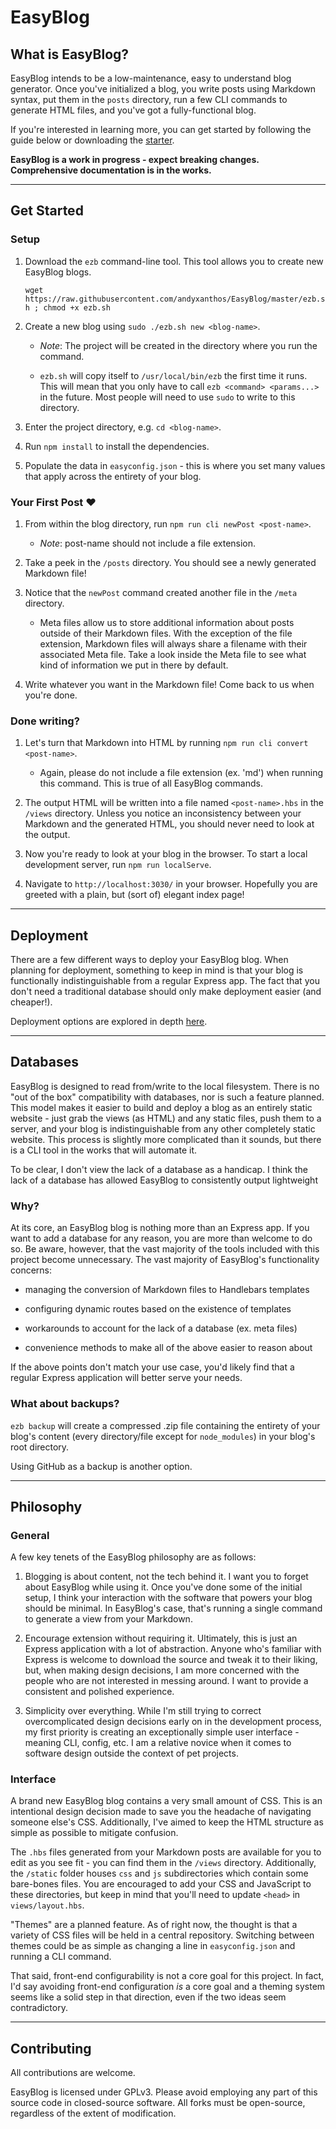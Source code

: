 # EasyBlog

## What is EasyBlog?

EasyBlog intends to be a low-maintenance, easy to understand blog generator. Once you've initialized a blog, you write posts using Markdown syntax, put them in the `posts` directory, run a few CLI commands to generate HTML files, and you've got a fully-functional blog.

If you're interested in learning more, you can get started by following the guide below or downloading the [starter](https://github.com/andyxanthos/EasyBlog/raw/master/EasyBlog-v1-starter.zip).

**EasyBlog is a work in progress - expect breaking changes. Comprehensive documentation is in the works.**

------

## Get Started

### Setup
1. Download the `ezb` command-line tool. This tool allows you to create new EasyBlog blogs.

    `wget https://raw.githubusercontent.com/andyxanthos/EasyBlog/master/ezb.sh ; chmod +x ezb.sh`
2. Create a new blog using `sudo ./ezb.sh new <blog-name>`. 
    
    - *Note*: The project will be created in the directory where you run the command.

    - `ezb.sh` will copy itself to `/usr/local/bin/ezb` the first time it runs. This will mean that you only have to call `ezb <command> <params...>` in the future. Most people will need to use `sudo` to write to this directory.
3. Enter the project directory, e.g. `cd <blog-name>`.
4. Run `npm install` to install the dependencies.
5. Populate the data in `easyconfig.json` - this is where you set many values that apply across the entirety of your blog.

### Your First Post ❤️
1. From within the blog directory, run `npm run cli newPost <post-name>`.

    - *Note*: post-name should not include a file extension.
2. Take a peek in the `/posts` directory. You should see a newly generated Markdown file!
3. Notice that the `newPost` command created another file in the `/meta` directory.

    - Meta files allow us to store additional information about posts outside of their Markdown files. With the exception of the file extension, Markdown files will always share a filename with their associated Meta file. Take a look inside the Meta file to see what kind of information we put in there by default.
4. Write whatever you want in the Markdown file! Come back to us when you're done.

### Done writing?

1. Let's turn that Markdown into HTML by running `npm run cli convert <post-name>`.

     - Again, please do not include a file extension (ex. 'md') when running this command. This is true of all EasyBlog commands.
2. The output HTML will be written into a file named `<post-name>.hbs` in the `/views` directory. Unless you notice an inconsistency between your Markdown and the generated HTML, you should never need to look at the output.
3. Now you're ready to look at your blog in the browser. To start a local development server, run `npm run localServe`.
4. Navigate to `http://localhost:3030/` in your browser. Hopefully you are greeted with a plain, but (sort of) elegant index page!

-------

## Deployment

There are a few different ways to deploy your EasyBlog blog. When planning for deployment, something to keep in mind is that your blog is functionally indistinguishable from a regular Express app. The fact that you don't need a traditional database should only make deployment easier (and cheaper!).

Deployment options are explored in depth [here](https://github.com/andyxanthos/EasyBlog/wiki/Deploying-Your-Blog).

-------

## Databases

EasyBlog is designed to read from/write to the local filesystem. There is no "out of the box" compatibility with databases, nor is such a feature planned. This model makes it easier to build and deploy a blog as an entirely static website - just grab the views (as HTML) and any static files, push them to a server, and your blog is indistinguishable from any other completely static website. This process is slightly more complicated than it sounds, but there is a CLI tool in the works that will automate it.

To be clear, I don't view the lack of a database as a handicap. I think the lack of a database has allowed EasyBlog to consistently output lightweight

### Why?
At its core, an EasyBlog blog is nothing more than an Express app. If you want to add a database for any reason, you are more than welcome to do so. Be aware, however, that the vast majority of the tools included with this project become unnecessary. The vast majority of EasyBlog's functionality concerns:

- managing the conversion of Markdown files to Handlebars templates

- configuring dynamic routes based on the existence of templates

- workarounds to account for the lack of a database (ex. meta files)

- convenience methods to make all of the above easier to reason about

If the above points don't match your use case, you'd likely find that a regular Express application will better serve your needs.

### What about backups?

`ezb backup` will create a compressed .zip file containing the entirety of your blog's content (every directory/file except for `node_modules`) in your blog's root directory.

Using GitHub as a backup is another option.

-------

## Philosophy

### General
A few key tenets of the EasyBlog philosophy are as follows:

1. Blogging is about content, not the tech behind it. I want you to forget about EasyBlog while using it. Once you've done some of the initial setup, I think your interaction with the software that powers your blog should be minimal. In EasyBlog's case, that's running a single command to generate a view from your Markdown.

2. Encourage extension without requiring it. Ultimately, this is just an Express application with a lot of abstraction. Anyone who's familiar with Express is welcome to download the source and tweak it to their liking, but, when making design decisions, I am more concerned with the people who are not interested in messing around. I want to provide a consistent and polished experience.

3. Simplicity over everything. While I'm still trying to correct overcomplicated design decisions early on in the development process, my first priority is creating an exceptionally simple user interface - meaning CLI, config, etc. I am a relative novice when it comes to software design outside the context of pet projects.



### Interface
A brand new EasyBlog blog contains a very small amount of CSS. This is an intentional design decision made to save you the headache of navigating someone else's CSS. Additionally, I've aimed to keep the HTML structure as simple as possible to mitigate confusion.

The `.hbs` files generated from your Markdown posts are available for you to edit as you see fit - you can find them in the `/views` directory. Additionally, the `/static` folder houses `css` and `js` subdirectories which contain some bare-bones files. You are encouraged to add your CSS and JavaScript to these directories, but keep in mind that you'll need to update `<head>` in `views/layout.hbs`.

"Themes" are a planned feature. As of right now, the thought is that a variety of CSS files will be held in a central repository. Switching between themes could be as simple as changing a line in `easyconfig.json` and running a CLI command.

That said, front-end configurability is not a core goal for this project. In fact, I'd say avoiding front-end configuration *is* a core goal and a theming system seems like a solid step in that direction, even if the two ideas seem contradictory.

------

## Contributing

All contributions are welcome. 

EasyBlog is licensed under GPLv3. Please avoid employing any part of this source code in closed-source software. All forks must be open-source, regardless of the extent of modification.